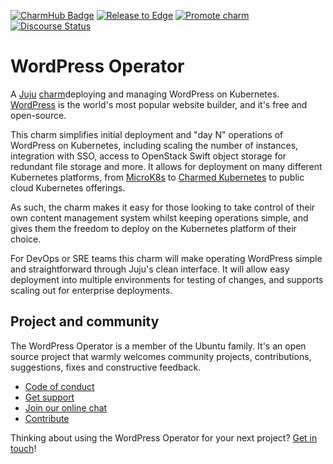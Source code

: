 [![CharmHub Badge](https://charmhub.io/wordpress-k8s/badge.svg)](https://charmhub.io/wordpress-k8s)
[![Release to Edge](https://github.com/canonical/wordpress-k8s-operator/actions/workflows/test_and_publish_charm.yaml/badge.svg)](https://github.com/canonical/wordpress-k8s-operator/actions/workflows/test_and_publish_charm.yaml)
[![Promote charm](https://github.com/canonical/wordpress-k8s-operator/actions/workflows/promote_charm.yaml/badge.svg)](https://github.com/canonical/wordpress-k8s-operator/actions/workflows/promote_charm.yaml)
[![Discourse Status](https://img.shields.io/discourse/status?server=https%3A%2F%2Fdiscourse.charmhub.io&style=flat&label=CharmHub%20Discourse)](https://discourse.charmhub.io)

# WordPress Operator

A [Juju](https://juju.is/) [charm](https://juju.is/docs/olm/charmed-operators)deploying and managing WordPress on Kubernetes. [WordPress](https://wordpress.com) is the world's most popular website builder, and it's free and open-source.

This charm simplifies initial deployment and "day N" operations of WordPress on Kubernetes,
including scaling the number of instances, integration with SSO, 
access to OpenStack Swift object storage for redundant file storage and more.
It allows for deployment on many different Kubernetes platforms, 
from [MicroK8s](https://microk8s.io/) to [Charmed Kubernetes](https://ubuntu.com/kubernetes) 
to public cloud Kubernetes offerings.

As such, the charm makes it easy for those looking to take control of their own content management system whilst keeping operations simple, 
and gives them the freedom to deploy on the Kubernetes platform of their choice.

For DevOps or SRE teams this charm will make operating WordPress simple and straightforward through Juju's clean interface.
It will allow easy deployment into multiple environments for testing of changes, 
and supports scaling out for enterprise deployments.

## Project and community

The WordPress Operator is a member of the Ubuntu family. 
It's an open source project that warmly welcomes community projects, contributions, suggestions, fixes and constructive feedback.

* [Code of conduct](https://ubuntu.com/community/code-of-conduct)
* [Get support](https://discourse.charmhub.io/)
* [Join our online chat](https://chat.charmhub.io/charmhub/channels/charm-dev)
* [Contribute](https://charmhub.io/wordpress-k8s/docs/contributing-hacking)

Thinking about using the WordPress Operator for your next project? [Get in touch](https://chat.charmhub.io/charmhub/channels/charm-dev)!

